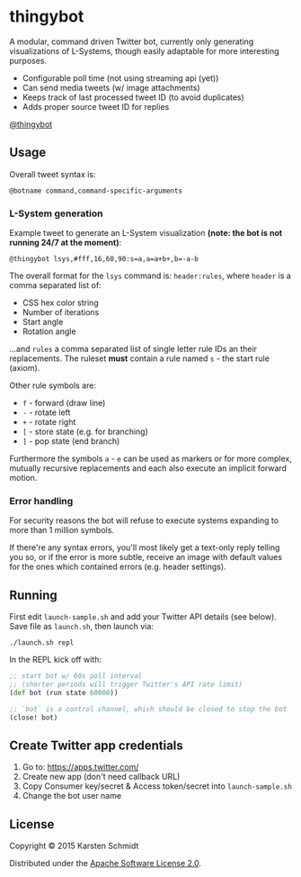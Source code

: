 # thingybot

A modular, command driven Twitter bot, currently only generating
visualizations of L-Systems, though easily adaptable for more
interesting purposes.

- Configurable poll time (not using streaming api (yet))
- Can send media tweets (w/ image attachments)
- Keeps track of last processed tweet ID (to avoid duplicates)
- Adds proper source tweet ID for replies

[@thingybot](https://twitter.com/thingybot)

## Usage

Overall tweet syntax is:

```
@botname command,command-specific-arguments
```

### L-System generation

Example tweet to generate an L-System visualization **(note: the bot is
not running 24/7 at the moment)**:

```
@thingybot lsys,#fff,16,60,90:s=a,a=a+b+,b=-a-b
```

The overall format for the `lsys` command is: `header:rules`, where
`header` is a comma separated list of:

- CSS hex color string
- Number of iterations
- Start angle
- Rotation angle

...and `rules` a comma separated list of single letter rule IDs an
their replacements. The ruleset **must** contain a rule named `s` -
the start rule (axiom).

Other rule symbols are:

- `f` - forward (draw line)
- `-` - rotate left
- `+` - rotate right
- `[` - store state (e.g. for branching)
- `]` - pop state (end branch)

Furthermore the symbols `a` - `e` can be used as markers or for more
complex, mutually recursive replacements and each also execute an
implicit forward motion.

### Error handling

For security reasons the bot will refuse to execute systems expanding
to more than 1 million symbols.

If there're any syntax errors, you'll most likely get a text-only reply telling you so, or if the error is more subtle, receive an image with default values for the ones which contained errors (e.g. header settings).

## Running

First edit `launch-sample.sh` and add your Twitter API details (see
below). Save file as `launch.sh`, then launch via:

```
./launch.sh repl
```

In the REPL kick off with:

```clj
;; start bot w/ 60s poll interval
;; (shorter periods will trigger Twitter's API rate limit)
(def bot (run state 60000))

;; `bot` is a control channel, which should be closed to stop the bot
(close! bot)
```

## Create Twitter app credentials

1. Go to: https://apps.twitter.com/
2. Create new app (don't need callback URL)
3. Copy Consumer key/secret & Access token/secret into `launch-sample.sh`
4. Change the bot user name

## License

Copyright © 2015 Karsten Schmidt

Distributed under the
[Apache Software License 2.0](http://www.apache.org/licenses/LICENSE-2.0).

